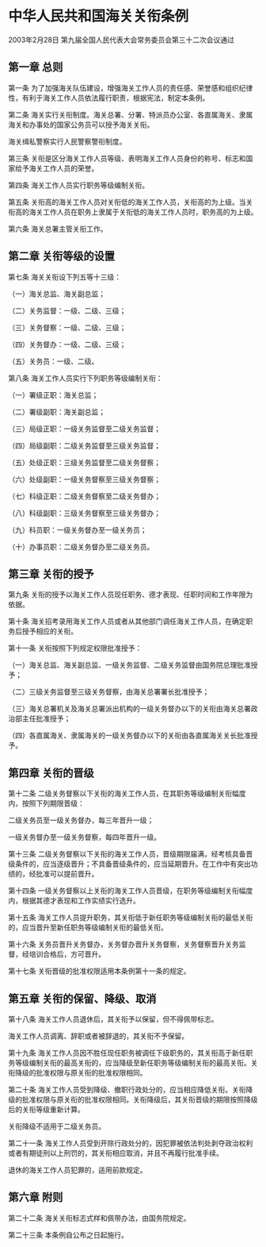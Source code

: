 # 中华人民共和国海关关衔条例

2003年2月28日 第九届全国人民代表大会常务委员会第三十二次会议通过



## 第一章 总则

第一条 为了加强海关队伍建设，增强海关工作人员的责任感、荣誉感和组织纪律性，有利于海关工作人员依法履行职责，根据宪法，制定本条例。

第二条 海关实行关衔制度。海关总署、分署、特派员办公室、各直属海关、隶属海关和办事处的国家公务员可以授予海关关衔。

海关缉私警察实行人民警察警衔制度。

第三条 关衔是区分海关工作人员等级、表明海关工作人员身份的称号、标志和国家给予海关工作人员的荣誉。

第四条 海关工作人员实行职务等级编制关衔。

第五条 关衔高的海关工作人员对关衔低的海关工作人员，关衔高的为上级。当关衔高的海关工作人员在职务上隶属于关衔低的海关工作人员时，职务高的为上级。

第六条 海关总署主管关衔工作。

## 第二章 关衔等级的设置

第七条 海关关衔设下列五等十三级：

（一）海关总监、海关副总监；

（二）关务监督：一级、二级、三级；

（三）关务督察：一级、二级、三级；

（四）关务督办：一级、二级、三级；

（五）关务员：一级、二级。

第八条 海关工作人员实行下列职务等级编制关衔：

（一）署级正职：海关总监；

（二）署级副职：海关副总监；

（三）局级正职：一级关务监督至二级关务监督；

（四）局级副职：二级关务监督至三级关务监督；

（五）处级正职：三级关务监督至二级关务督察；

（六）处级副职：一级关务督察至三级关务督察；

（七）科级正职：二级关务督察至二级关务督办；

（八）科级副职：三级关务督察至三级关务督办；

（九）科员职：一级关务督办至一级关务员；

（十）办事员职：二级关务督办至二级关务员。

## 第三章 关衔的授予

第九条 关衔的授予以海关工作人员现任职务、德才表现、任职时间和工作年限为依据。

第十条 海关招考录用海关工作人员或者从其他部门调任海关工作人员，在确定职务后授予相应的关衔。

第十一条 关衔按照下列规定权限批准授予：

（一）海关总监、海关副总监、一级关务监督、二级关务监督由国务院总理批准授予；

（二）三级关务监督至三级关务督察，由海关总署署长批准授予；

（三）海关总署机关及海关总署派出机构的一级关务督办以下的关衔由海关总署政治部主任批准授予；

（四）各直属海关、隶属海关的一级关务督办以下的关衔由各直属海关关长批准授予。

## 第四章 关衔的晋级

第十二条 二级关务督察以下关衔的海关工作人员，在其职务等级编制关衔幅度内，按照下列期限晋级：

二级关务员至一级关务督办，每三年晋升一级；

一级关务督办至一级关务督察，每四年晋升一级。

第十三条 二级关务督察以下关衔的海关工作人员，晋级期限届满，经考核具备晋级条件的，应当逐级晋升；不具备晋级条件的，应当延期晋升。在工作中有突出功绩的，经批准可以提前晋升。

第十四条 一级关务督察以上关衔的海关工作人员晋级，在职务等级编制关衔幅度内，根据其德才表现和工作实绩实行选升。

第十五条 海关工作人员提升职务，其关衔低于新任职务等级编制关衔的最低关衔的，应当晋升至新任职务等级编制关衔的最低关衔。

第十六条 关务员晋升关务督办，关务督办晋升关务督察，关务督察晋升关务监督，经培训合格后，方可晋升。

第十七条 关衔晋级的批准权限适用本条例第十一条的规定。

## 第五章 关衔的保留、降级、取消

第十八条 海关工作人员退休后，其关衔予以保留，但不得佩带标志。

海关工作人员调离、辞职或者被辞退的，其关衔不予保留。

第十九条 海关工作人员因不胜任现任职务被调任下级职务的，其关衔高于新任职务等级编制关衔的最高关衔的，应当降级至新任职务等级编制关衔的最高关衔。关衔降级的批准权限与原关衔的批准权限相同。

第二十条 海关工作人员受到降级、撤职行政处分的，应当相应降低关衔。关衔降级的批准权限与原关衔的批准权限相同。关衔降级后，其关衔晋级的期限按照降级后的关衔等级重新计算。

关衔降级不适用于二级关务员。

第二十一条 海关工作人员受到开除行政处分的，因犯罪被依法判处剥夺政治权利或者有期徒刑以上刑罚的，其关衔相应取消，并且不再履行批准手续。

退休的海关工作人员犯罪的，适用前款规定。

## 第六章 附则

第二十二条 海关关衔标志式样和佩带办法，由国务院规定。

第二十三条 本条例自公布之日起施行。